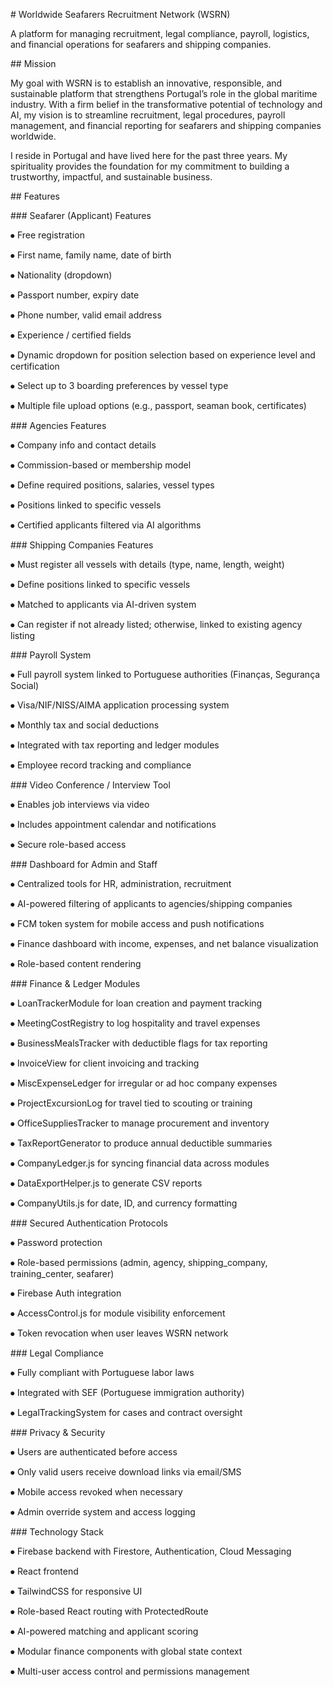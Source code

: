 \# Worldwide Seafarers Recruitment Network (WSRN)



A platform for managing recruitment, legal compliance, payroll, logistics, and financial operations for seafarers and shipping companies.



\## Mission

My goal with WSRN is to establish an innovative, responsible, and sustainable platform that strengthens Portugal’s role in the global maritime industry. With a firm belief in the transformative potential of technology and AI, my vision is to streamline recruitment, legal procedures, payroll management, and financial reporting for seafarers and shipping companies worldwide.

I reside in Portugal and have lived here for the past three years. My spirituality provides the foundation for my commitment to building a trustworthy, impactful, and sustainable business.



\## Features

\### Seafarer (Applicant) Features

⦁ Free registration

⦁ First name, family name, date of birth

⦁ Nationality (dropdown)

⦁ Passport number, expiry date

⦁ Phone number, valid email address

⦁ Experience / certified fields

⦁ Dynamic dropdown for position selection based on experience level and certification

⦁ Select up to 3 boarding preferences by vessel type

⦁ Multiple file upload options (e.g., passport, seaman book, certificates)



\### Agencies Features

⦁ Company info and contact details

⦁ Commission-based or membership model

⦁ Define required positions, salaries, vessel types

⦁ Positions linked to specific vessels

⦁ Certified applicants filtered via AI algorithms



\### Shipping Companies Features

⦁ Must register all vessels with details (type, name, length, weight)

⦁ Define positions linked to specific vessels

⦁ Matched to applicants via AI-driven system

⦁ Can register if not already listed; otherwise, linked to existing agency listing



\### Payroll System

⦁ Full payroll system linked to Portuguese authorities (Finanças, Segurança Social)

⦁ Visa/NIF/NISS/AIMA application processing system

⦁ Monthly tax and social deductions

⦁ Integrated with tax reporting and ledger modules

⦁ Employee record tracking and compliance



\### Video Conference / Interview Tool

⦁ Enables job interviews via video

⦁ Includes appointment calendar and notifications

⦁ Secure role-based access



\### Dashboard for Admin and Staff

⦁ Centralized tools for HR, administration, recruitment

⦁ AI-powered filtering of applicants to agencies/shipping companies

⦁ FCM token system for mobile access and push notifications

⦁ Finance dashboard with income, expenses, and net balance visualization

⦁ Role-based content rendering



\### Finance \& Ledger Modules

⦁ LoanTrackerModule for loan creation and payment tracking

⦁ MeetingCostRegistry to log hospitality and travel expenses

⦁ BusinessMealsTracker with deductible flags for tax reporting

⦁ InvoiceView for client invoicing and tracking

⦁ MiscExpenseLedger for irregular or ad hoc company expenses

⦁ ProjectExcursionLog for travel tied to scouting or training

⦁ OfficeSuppliesTracker to manage procurement and inventory

⦁ TaxReportGenerator to produce annual deductible summaries

⦁ CompanyLedger.js for syncing financial data across modules

⦁ DataExportHelper.js to generate CSV reports

⦁ CompanyUtils.js for date, ID, and currency formatting



\### Secured Authentication Protocols

⦁ Password protection

⦁ Role-based permissions (admin, agency, shipping\_company, training\_center, seafarer)

⦁ Firebase Auth integration

⦁ AccessControl.js for module visibility enforcement

⦁ Token revocation when user leaves WSRN network



\### Legal Compliance

⦁ Fully compliant with Portuguese labor laws

⦁ Integrated with SEF (Portuguese immigration authority)

⦁ LegalTrackingSystem for cases and contract oversight



\### Privacy \& Security

⦁ Users are authenticated before access

⦁ Only valid users receive download links via email/SMS

⦁ Mobile access revoked when necessary

⦁ Admin override system and access logging



\### Technology Stack

⦁ Firebase backend with Firestore, Authentication, Cloud Messaging

⦁ React frontend

⦁ TailwindCSS for responsive UI

⦁ Role-based React routing with ProtectedRoute

⦁ AI-powered matching and applicant scoring

⦁ Modular finance components with global state context

⦁ Multi-user access control and permissions management



